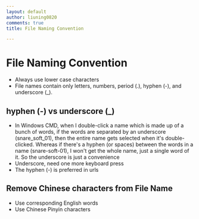 ```yaml
---
layout: default
author: liuning0820
comments: true
title: File Naming Convention

---
```


# File Naming Convention

- Always use lower case characters
- File names contain only letters, numbers, period (.), hyphen (-), and underscore (_).

## hyphen (-) vs underscore (_)

- In Windows CMD, when I double-click a name which is made up of a bunch of words, if the words are separated by an underscore (snare_soft_01), then the entire name gets selected when it's double-clicked. Whereas if there's a hyphen (or spaces) between the words in a name (snare-soft-01), I won't get the whole name, just a single word of it. So the underscore is just a convenience
- Underscore, need one more keyboard press
- The hyphen (-) is preferred in urls

## Remove Chinese characters from File Name

- Use corresponding English words
- Use Chinese Pinyin characters
